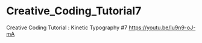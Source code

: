 # Creative_Coding_Tutorial7
Creative Coding Tutorial : Kinetic Typography #7
https://youtu.be/lu9n9-oJ-mA
